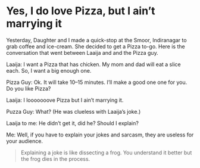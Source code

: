 # Yes, I do love Pizza, but I ain’t marrying it

Yesterday, Daughter and I made a quick-stop at the Smoor, Indiranagar to grab coffee and ice-cream. She decided to get a Pizza to-go. Here is the conversation that went between Laaija and and the Pizza guy.

Laaija: I want a Pizza that has chicken. My mom and dad will eat a slice each. So, I want a big enough one.

Pizza Guy: Ok. It will take 10–15 minutes. I’ll make a good one one for you. Do you like Pizza?

Laaija: I looooooove Pizza but I ain’t marrying it.

Puzza Guy: What? (He was clueless with Laaija’s joke.)

Laaija to me: He didn’t get it, did he? Should I explain?

Me: Well, if you have to explain your jokes and sarcasm, they are useless for your audience.

> Explaining a joke is like dissecting a frog. You understand it better but the frog dies in the process.
